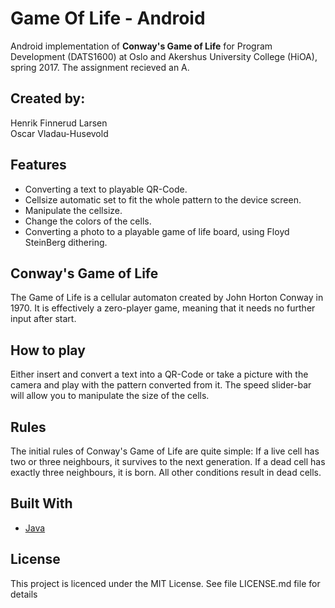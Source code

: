 # Game Of Life - Android
Android implementation of <b>Conway's Game of Life</b> for Program Development (DATS1600) at Oslo and Akershus University College (HiOA), spring 2017. The assignment recieved an A.

## Created by:
Henrik Finnerud Larsen <br>
Oscar Vladau-Husevold

## Features
* Converting a text to playable QR-Code.
* Cellsize automatic set to fit the whole pattern to the device screen.
* Manipulate the cellsize.
* Change the colors of the cells.
* Converting a photo to a playable game of life board, using Floyd SteinBerg dithering.

## Conway's Game of Life
The Game of Life is a cellular automaton created by John Horton Conway in 1970. It is effectively a zero-player game, meaning that it needs no further input after start.

## How to play
Either insert and convert a text into a QR-Code or take a picture with the camera and play with the pattern converted from it.
The speed slider-bar will allow you to manipulate the size of the cells.

## Rules
The initial rules of Conway's Game of Life are quite simple: If a live cell has two or three neighbours, it survives to the next generation. If a dead cell has exactly three neighbours, it is born. All other conditions result in dead cells. 

## Built With

* [Java](https://www.java.com/en/)

## License
This project is licenced under the MIT License. See file LICENSE.md file for details
